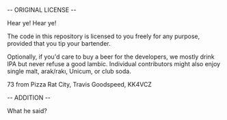 -- ORIGINAL LICENSE --

Hear ye! Hear ye!

The code in this repository is licensed to you freely for any purpose,
provided that you tip your bartender.

Optionally, if you'd care to buy a beer for the developers, we mostly
drink IPA but never refuse a good lambic.  Individual contributors
might also enjoy single malt, arak/rakı, Unicum, or club soda.

73 from Pizza Rat City,
Travis Goodspeed, KK4VCZ

-- ADDITION --

What he said?

